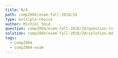 ```yaml
---
title: N/A
path: comp2804/exam-fall-2018/24
type: multiple-choice
author: Michiel Smid
question: comp2804/exam-fall-2018/24/question.ts
solution: comp2804/exam-fall-2018/24/solution.md
tags:
  - comp2804
  - comp2804-exam
---
```


